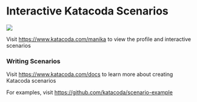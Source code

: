 # Interactive Katacoda Scenarios

[![](http://shields.katacoda.com/katacoda/manika/count.svg)](https://www.katacoda.com/manika "Get your profile on Katacoda.com")

Visit https://www.katacoda.com/manika to view the profile and interactive scenarios

### Writing Scenarios
Visit https://www.katacoda.com/docs to learn more about creating Katacoda scenarios

For examples, visit https://github.com/katacoda/scenario-example
